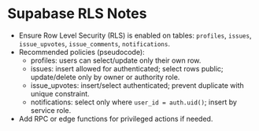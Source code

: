 # Supabase RLS Notes

- Ensure Row Level Security (RLS) is enabled on tables: `profiles`, `issues`, `issue_upvotes`, `issue_comments`, `notifications`.
- Recommended policies (pseudocode):
  - profiles: users can select/update only their own row.
  - issues: insert allowed for authenticated; select rows public; update/delete only by owner or authority role.
  - issue_upvotes: insert/select authenticated; prevent duplicate with unique constraint.
  - notifications: select only where `user_id = auth.uid()`; insert by service role.
- Add RPC or edge functions for privileged actions if needed.
